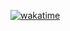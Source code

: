 [![wakatime](https://wakatime.com/badge/user/8d53e784-ede4-4fdf-8baf-a04db56afc32.svg)](https://wakatime.com/@8d53e784-ede4-4fdf-8baf-a04db56afc32)